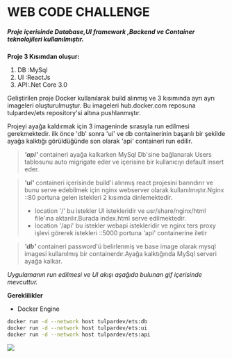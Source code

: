 # WEB CODE CHALLENGE

##### Proje içerisinde Database,UI framework ,Backend ve Container teknolojileri kullanılmıştır.

**Proje 3 Kısımdan oluşur:**

1. DB :MySql
2. UI :ReactJs
3. API:.Net Core 3.0

Geliştirilen proje Docker kullanılarak build alınmış ve 3 kısımında ayrı ayrı imageleri oluşturulmuştur.
Bu imageleri hub.docker.com reposuna tulpardev/ets repository'si altına pushlanmıştır.

Projeyi ayağa kaldırmak için 3 imageninde sırasıyla run edilmesi gerekmektedir.
ilk önce 'db' sonra 'ui' ve db containerinin başarılı bir şekilde ayağa kalktığı görüldüğünde son olarak
'api' containeri run edilir.

> **_'api'_** containeri ayağa kalkarken MySql Db'sine bağlanarak Users tablosunu auto migrigate eder ve içerisine bir kullanıcıyı default
> insert eder.

> **_'ui'_** containeri içerisinde build'i alınmış react projesini barındırır ve bunu serve edebilmek için nginx webserver olarak kullanılmıştır.Nginx ::80 portuna gelen istekleri 2 kısımda dinlemektedir.
>
> - location '/' bu istekler UI istekleridir ve usr/share/nginx/html file'ına aktarılır.Burada index.html serve edilmektedir.
> - location '/api' bu istekler webapi istekleridir ve nginx ters proxy işlevi görerek istekleri ::5000 portuna 'api' containerine iletir

> **_'db'_** containeri password'ü belirlenmiş ve base image olarak mysql imagesi kullanılmış bir containerdır.Ayağa kalktığında MySql serveri
> ayağa kalkar.

_Uygulamanın run edilmesi ve UI akışı aşağıda bulunan gif içerisinde mevcuttur._

**Gereklilikler**

- Docker Engine

```bash
docker run -d --network host tulpardev/ets:db
docker run -d --network host tulpardev/ets:ui
docker run -d --network host tulpardev/ets:api
```

![](https://github.com/tulpardev/RecordBook/blob/master/SuhaArikanETS.gif)
